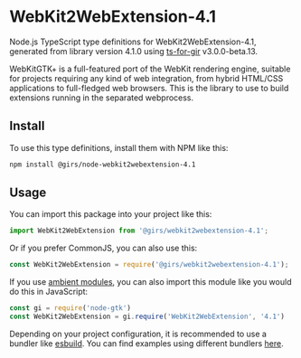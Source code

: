 
# WebKit2WebExtension-4.1

Node.js TypeScript type definitions for WebKit2WebExtension-4.1, generated from library version 4.1.0 using [ts-for-gir](https://github.com/gjsify/ts-for-gjs) v3.0.0-beta.13.

WebKitGTK+ is a full-featured port of the WebKit rendering engine, suitable for projects requiring any kind of web integration, from hybrid HTML/CSS applications to full-fledged web browsers. This is the library to use to build extensions running in the separated webprocess.

## Install

To use this type definitions, install them with NPM like this:
```bash
npm install @girs/node-webkit2webextension-4.1
```

## Usage

You can import this package into your project like this:
```ts
import WebKit2WebExtension from '@girs/webkit2webextension-4.1';
```

Or if you prefer CommonJS, you can also use this:
```ts
const WebKit2WebExtension = require('@girs/webkit2webextension-4.1');
```

If you use [ambient modules](https://github.com/gjsify/ts-for-gir/tree/main/packages/cli#ambient-modules), you can also import this module like you would do this in JavaScript:

```ts
const gi = require('node-gtk')
const WebKit2WebExtension = gi.require('WebKit2WebExtension', '4.1')
```

Depending on your project configuration, it is recommended to use a bundler like [esbuild](https://esbuild.github.io/). You can find examples using different bundlers [here](https://github.com/gjsify/ts-for-gir/tree/main/examples).